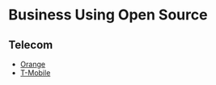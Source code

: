 # Business Using Open Source

## Telecom

- [Orange](https://opensource.orange.com/)
- [T-Mobile](https://opensource.t-mobile.com/)
